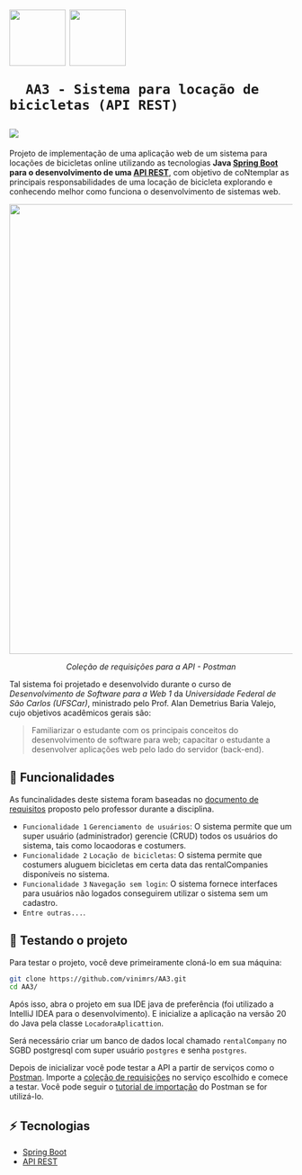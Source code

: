 <h1>
   <p> 
      <img src="https://user-images.githubusercontent.com/92659173/208775299-8a384f52-7cbe-4af6-8d11-2de7d61b3a1e.svg" width="100" align="center" />
      <img src="https://user-images.githubusercontent.com/92659173/208777593-0b0906f0-2e13-420f-a435-b78f0151671e.png" width="100" align="center" />
     
      AA3 - Sistema para locação de bicicletas (API REST)
   </p>
   <img src="https://img.shields.io/github/license/vinimrs/VinChat?color=black" align="center" />
</h1>

Projeto de implementação de uma aplicação web de um sistema para locações de bicicletas online utilizando as tecnologias **Java [Spring Boot] para o desenvolvimento de uma [API REST]**, com objetivo de coNtemplar as principais responsabilidades de uma locação de bicicleta explorando e conhecendo melhor como funciona o desenvolvimento de sistemas web.

<p align="center">

   <img src="https://github.com/vinimrs/AA3/assets/92659173/a049e76c-6a65-4879-9793-effb81320359"  width="800"/>
   <p align="center">
      <i>Coleção de requisições para a API - Postman
</i>
   </p>
</p>

Tal sistema foi projetado e desenvolvido durante o curso de _Desenvolvimento de Software para a Web 1_ da _Universidade Federal de São Carlos (UFSCar)_, ministrado pelo Prof. Alan Demetrius Baria Valejo, cujo objetivos acadêmicos gerais são:

> Familiarizar o estudante com os principais conceitos do desenvolvimento de software para web; capacitar o estudante a desenvolver aplicações web pelo lado do servidor (back-end).

## :hammer: Funcionalidades

As funcinalidades deste sistema foram baseadas no [documento de requisitos](https://github.com/vinimrs/AA3/blob/main/requisitos.pdf) proposto pelo professor durante a disciplina.

- `Funcionalidade 1` `Gerenciamento de usuários`: O sistema permite que um super usuário (administrador) gerencie (CRUD) todos os usuários do sistema, tais como locaodoras e costumers.
- `Funcionalidade 2` `Locação de bicicletas`: O sistema permite que costumers aluguem bicicletas em certa data das rentalCompanies disponíveis no sistema.
- `Funcionalidade 3` `Navegação sem login`: O sistema fornece interfaces para usuários não logados conseguirem utilizar o sistema sem um cadastro.
- `Entre outras...`.

<!--
<p align="center">
   <img src="https://user-images.githubusercontent.com/92659173/208769107-f9583f61-f9dd-45d7-bc2c-fbfdb548e14f.gif" width="300px" />
</p>
-->

## :electric_plug: Testando o projeto

Para testar o projeto, você deve primeiramente cloná-lo em sua máquina:

```bash
git clone https://github.com/vinimrs/AA3.git
cd AA3/
```

Após isso, abra o projeto em sua IDE java de preferência (foi utilizado a IntelliJ IDEA para o desenvolvimento). E inicialize a aplicação na versão 20 do Java pela classe `LocadoraAplicattion`.

Será necessário criar um banco de dados local chamado `rentalCompany` no SGBD postgresql com super usuário `postgres` e senha `postgres`.

Depois de inicializar você pode testar a API a partir de serviços como o [Postman](https://www.postman.com/). Importe a [coleção de requisições](https://github.com/vinimrs/AA3/blob/main/requests.json) no serviço escolhido e comece a testar. Você pode seguir o [tutorial de importação](https://learning.postman.com/docs/getting-started/importing-and-exporting/importing-data/#importing-postman-data) do Postman se for utilizá-lo.  

## :zap: Tecnologias

- [Spring Boot]
- [API REST]

<!--
## ✅ Melhorias

Ideias de melhorias para o projeto:
-->

[Spring Boot]: https://spring.io/projects/spring-boot
[API REST]: https://www.redhat.com/pt-br/topics/api/what-is-a-rest-api

